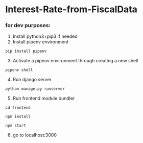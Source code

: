 # Interest-Rate-from-FiscalData

### for dev purposes:
1. Install python3+pip3 if needed
2. Install pipenv environment
```
pip install pipenv
```
3. Activate a pipenv environment through creating a new shell
```
pipenv shell
```

4. Run django server
```
python manage.py runserver
```

5. Run frontend module bundler
```
cd frontend
```
```
npm install
```
```
npm start
```

6. go to localhost:3000 